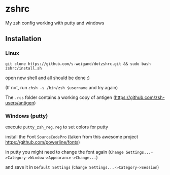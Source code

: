 # zshrc
My zsh config working with putty and windows

## Installation 

### Linux

`git clone https://github.com/s-weigand/dotzshrc.git && sudo bash zshrc/install.sh`

open new shell and all should be done :)

(If not, run `chsh -s /bin/zsh $username` and try again)

The `.rcs` folder contains a working copy of antigen (https://github.com/zsh-users/antigen)

### Windows (putty)

execute `putty_zsh_reg.reg` to set colors for putty

install the Font `SourceCodePro` (taken from this awesome project https://github.com/powerline/fonts)

in putty you might need to change the font again (`Change Settings...->Category->Window->Appearance->Change...`)

and save it in `Default Settings` (`Change Settings...->Category->Session`)
